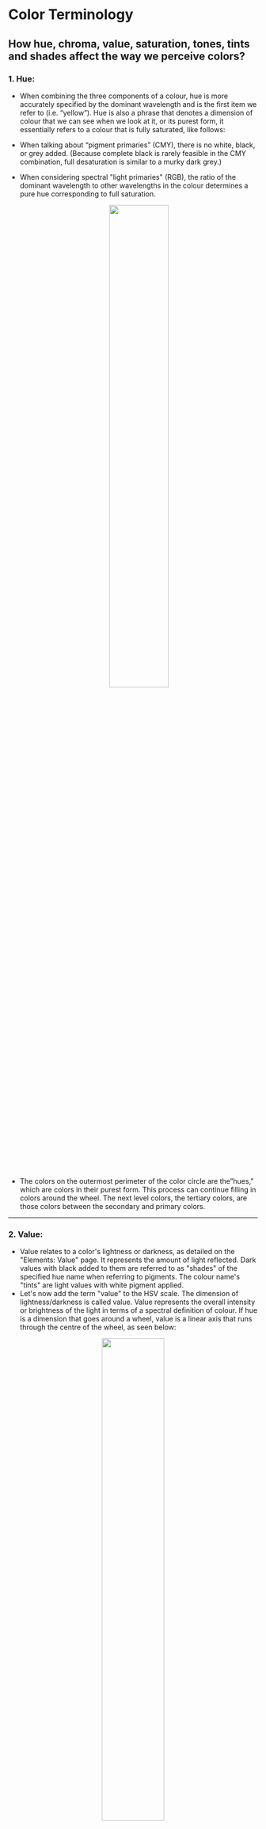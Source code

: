 # Color Terminology

## How hue, chroma, value, saturation, tones, tints and shades affect the way we perceive colors?

### 1. Hue:
* When combining the three components of a colour, hue is more accurately specified by the dominant wavelength and is the first item we refer to (i.e. “yellow”). Hue is also a phrase that denotes a dimension of colour that we can see when we look at it, or its purest form, it essentially refers to a colour that is fully saturated, like follows:

* When talking about “pigment primaries” (CMY), there is no white, black, or grey added. (Because complete black is rarely feasible in the CMY combination, full desaturation is similar to a murky dark grey.)

* When considering spectral "light primaries" (RGB), the ratio of the dominant wavelength to other wavelengths in the colour determines a pure hue corresponding to full saturation.

   <p align="center">
  <img width="50%" height="50%" src="http://learn.leighcotnoir.com/wp-content/uploads/2011/07/hsv3.jpg">
</p>

* The colors on the outermost perimeter of the color circle are the”hues,” which are colors in their purest form. This process can continue filling in colors around the wheel. The next level colors, the tertiary colors, are those colors between the secondary and primary colors.
----
### 2. Value:

* Value relates to a color's lightness or darkness, as detailed on the "Elements: Value" page. It represents the amount of light reflected. Dark values with black added to them are referred to as "shades" of the specified hue name when referring to pigments. The colour name's "tints" are light values with white pigment applied.
* Let's now add the term "value" to the HSV scale. The dimension of lightness/darkness is called value. Value represents the overall intensity or brightness of the light in terms of a spectral definition of colour. If hue is a dimension that goes around a wheel, value is a linear axis that runs through the centre of the wheel, as seen below:
<p align="center">
  <img width="50%" height="50%" src="http://learn.leighcotnoir.com/wp-content/uploads/2011/07/hsv7.jpg">
</p>

----

### 3. Saturation:
* A color's brilliance and intensity are defined by its saturation. When a pigment hue is "toned," white and black (grey) are applied to diminish the saturation of the colour. Saturation, on the other hand, works on a scale based on how much or how little other hues are represented in the colour in the “additive” light colour model.
 <p align="center">
  <img width="50%" height="50%" src="http://learn.leighcotnoir.com/wp-content/uploads/2011/07/scale2.jpg">
</p>
<p align="center">
  <img width="50%" height="50%" src="http://learn.leighcotnoir.com/wp-content/uploads/2011/07/scale_light.jpg">
</p>

----

### 4. Tint, Tones and Shades:

* A tint is a colour mixed with white to increase lightness, whereas a shade is a colour mixed with black to increase darkness in colour theory. The relative saturation of the final colour combination is affected by both procedures. A tone can be created by tinting and shadowing, or by blending a colour with grey. The chroma, or colorfulness, of a colour is reduced when it is mixed with any neutral colour (including black, grey, and white), while the hue (the relative combination of red, green, blue, and other colours depending on the colorspace) remains unchanged.
<p align="center">
  <img width="50%" height="50%" src="https://miro.medium.com/max/1400/1*Iatw1bcmM1RzFG624UJBJw.jpeg">
</p>

#### Tint:
The objective of a tint is to lighten a color's darkness. As a result, a tint is created by mixing solely white with a pure colour (or any combination of pure colours). When you blend the pure pigment blue with white, for example, you'll obtain a softer, light blue that's a tint of blue. It's important to understand that lightening a pure colour with white does not make it brighter.

#### Shades:
In some ways, the distinction between tint and shade can be compared to the difference between lightness and darkness. While a shade will have only black mixed in with a pure colour or a combination of colours, the relative lightness of the resulting colour mixing is influenced by the shade. When you combine solely black with a pure colour, the beginning colour will naturally become darker. There won't be any grey or white in the shade.

#### Tone:

A tone is defined as any hue or mixture of pure pigments that has only grey added as the final element of the tint, shade, hue, and tone relationship. You should also be aware that grey is fully neutral in this sense, meaning that it contains no colours other than white and black. Whether the grey is light or dark, neutral grey will always lessen the intensity of a colour. It's always a good idea to be conservative when adding grey to other colours: if you add too much grey to a hue, it'll be nearly impossible to restore the color's brilliance.

----

### Color Pickers:
 * Color values are selected and adjusted using a colour picker. Instead of typing in alphanumeric text values, users in graphic design and image editing often choose colours via an interface with a visual representation of a color—organized with quasi-perceptually appropriate hue, saturation, and lightness dimensions (HSL). Many interfaces seek to clarify the relationships between colours because colour appearance is dependent on comparison of nearby hues (see colour perception). When the tool is used to select a colour, the colour can be modified from the one originally selected.

<p align="center">
  <img width="50%" height="50%" src="https://s3-alpha.figma.com/hub/file/767871236/9f42c6f5-eb93-498b-953c-31322c199a3c-cover.png">
</p>

* Here are two color pickers:
* Advanced: Gives the user controls to make a very specific color selection.
* Simple: Gives the user a simplified set of colors to pick from.

----

#### Refrences:
* https://photo.stackexchange.com/questions/14820/what-do-hue-chroma-saturation-value-tones-tints-shade-etc-mean
* http://learn.leighcotnoir.com/artspeak/elements-color/hue-value-saturation/
* https://www.figma.com/community/file/960254090030211728
* https://medium.theuxblog.com/monochromatic-coloring-technique-evoke-the-feel-into-design-9c63ed92a4dd

